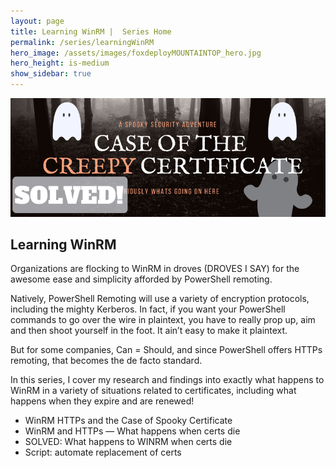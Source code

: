 ```yaml
---
layout: page
title: Learning WinRM |  Series Home
permalink: /series/learningWinRM
hero_image: /assets/images/foxdeployMOUNTAINTOP_hero.jpg
hero_height: is-medium
show_sidebar: true
---
```


![Depicts many scary ghosts and states 'PowerShell and WinRM Certificates](images/the-case-of-the-ghost-certificate-p2.png)

## Learning WinRM


Organizations are flocking to WinRM in droves (DROVES I SAY) for the awesome ease and simplicity afforded by PowerShell remoting.

Natively, PowerShell Remoting will use a variety of encryption protocols, including the mighty Kerberos.  In fact, if you want your PowerShell commands to go over the wire in plaintext, you have to really prop up, aim and then shoot yourself in the foot.  It ain’t easy to make it plaintext.

But for some companies, Can = Should, and since PowerShell offers HTTPs remoting, that becomes the de facto standard.

In this series, I cover my research and findings into exactly what happens to WinRM in a variety of situations related to certificates, including what happens when they expire and are renewed!

* WinRM HTTPs and the Case of Spooky Certificate
* WinRM and HTTPs — What happens when certs die
* SOLVED: What happens to WINRM when certs die
* Script: automate replacement of certs